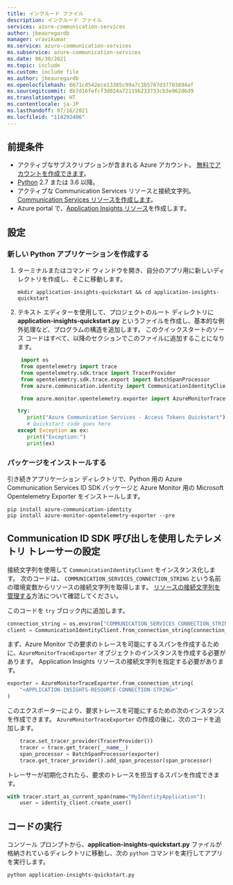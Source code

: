```yaml
---
title: インクルード ファイル
description: インクルード ファイル
services: azure-communication-services
author: jbeauregardb
manager: vravikumar
ms.service: azure-communication-services
ms.subservice: azure-communication-services
ms.date: 06/30/2021
ms.topic: include
ms.custom: include file
ms.author: jbeauregardb
ms.openlocfilehash: 6671cd542ece13385c99a7c3b5787d37703894af
ms.sourcegitcommit: 8b7d16fefcf3d024a72119b233733cb3e962d6d9
ms.translationtype: HT
ms.contentlocale: ja-JP
ms.lasthandoff: 07/16/2021
ms.locfileid: "114292406"
---
```

## <a name="prerequisites"></a>前提条件

- アクティブなサブスクリプションが含まれる Azure アカウント。 [無料でアカウントを作成できます](https://azure.microsoft.com/free/?WT.mc_id=A261C142F)。
- [Python](https://www.python.org/downloads/) 2.7 または 3.6 以降。
- アクティブな Communication Services リソースと接続文字列。 [Communication Services リソースを作成します](../create-communication-resource.md)。
- Azure portal で、[Application Insights リソース](../../../azure-monitor/app/create-new-resource.md)を作成します。

## <a name="setting-up"></a>設定

### <a name="create-a-new-python-application"></a>新しい Python アプリケーションを作成する

1. ターミナルまたはコマンド ウィンドウを開き、自分のアプリ用に新しいディレクトリを作成し、そこに移動します。

   ```console
   mkdir application-insights-quickstart && cd application-insights-quickstart
   ```

1. テキスト エディターを使用して、プロジェクトのルート ディレクトリに **application-insights-quickstart.py** というファイルを作成し、基本的な例外処理など、プログラムの構造を追加します。 このクイックスタートのソース コードはすべて、以降のセクションでこのファイルに追加することになります。

   ```python
    import os
    from opentelemetry import trace
    from opentelemetry.sdk.trace import TracerProvider
    from opentelemetry.sdk.trace.export import BatchSpanProcessor
    from azure.communication.identity import CommunicationIdentityClient, CommunicationUserIdentifier

    from azure.monitor.opentelemetry.exporter import AzureMonitorTraceExporter

   try:
      print("Azure Communication Services - Access Tokens Quickstart")
      # Quickstart code goes here
   except Exception as ex:
      print("Exception:")
      print(ex)
   ```

### <a name="install-the-package"></a>パッケージをインストールする

引き続きアプリケーション ディレクトリで、Python 用の Azure Communication Services ID SDK パッケージと Azure Monitor 用の Microsoft Opentelemetry Exporter をインストールします。

```console
pip install azure-communication-identity
pip install azure-monitor-opentelemetry-exporter --pre
```

## <a name="setting-up-the-telemetry-tracer-with-communication-identity-sdk-calls"></a>Communication ID SDK 呼び出しを使用したテレメトリ トレーサーの設定

接続文字列を使用して `CommunicationIdentityClient` をインスタンス化します。 次のコードは、 `COMMUNICATION_SERVICES_CONNECTION_STRING` という名前の環境変数からリソースの接続文字列を取得します。 [リソースの接続文字列を管理する](../create-communication-resource.md#store-your-connection-string)方法について確認してください。

このコードを `try` ブロック内に追加します。

```python
connection_string = os.environ["COMMUNICATION_SERVICES_CONNECTION_STRING"]
client = CommunicationIdentityClient.from_connection_string(connection_string)
```

まず、Azure Monitor での要求のトレースを可能にするスパンを作成するために、`AzureMonitorTraceExporter` オブジェクトのインスタンスを作成する必要があります。 Application Insights リソースの接続文字列を指定する必要があります。

```python
exporter = AzureMonitorTraceExporter.from_connection_string(
    "<APPLICATION-INSIGHTS-RESOURCE-CONNECTION-STRING>"
)
```

このエクスポーターにより、要求トレースを可能にするための次のインスタンスを作成できます。 `AzureMonitorTraceExporter` の作成の後に、次のコードを追加します。

```python
    trace.set_tracer_provider(TracerProvider())
    tracer = trace.get_tracer(__name__)
    span_processor = BatchSpanProcessor(exporter)
    trace.get_tracer_provider().add_span_processor(span_processor)
```
トレーサーが初期化されたら、要求のトレースを担当するスパンを作成できます。

```python
with tracer.start_as_current_span(name="MyIdentityApplication"):
    user = identity_client.create_user()
```

## <a name="run-the-code"></a>コードの実行

コンソール プロンプトから、**application-insights-quickstart.py** ファイルが格納されているディレクトリに移動し、次の `python` コマンドを実行してアプリを実行します。

```console
python application-insights-quickstart.py
```